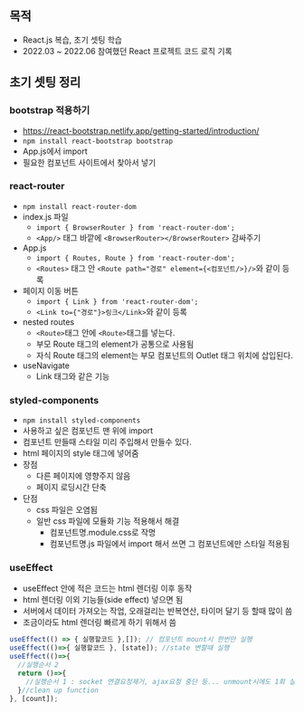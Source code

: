 ## 목적
- React.js 복습, 초기 셋팅 학습 
- 2022.03 ~ 2022.06 참여했던 React 프로젝트 코드 로직 기록

## 초기 셋팅 정리
### bootstrap 적용하기
  - https://react-bootstrap.netlify.app/getting-started/introduction/
  - `npm install react-bootstrap bootstrap`
  - App.js에서 import
  - 필요한 컴포넌트 사이트에서 찾아서 넣기

### react-router
  - `npm install react-router-dom`
  - index.js 파일
    - `import { BrowserRouter } from 'react-router-dom';`
    - `<App/>` 태그 바깥에 `<BrowserRouter></BrowserRouter>` 감싸주기
  - App.js
    - `import { Routes, Route } from 'react-router-dom';`
    - `<Routes>` 태그 안 `<Route path="경로" element={<컴포넌트/>}/>`와 같이 등록
  - 페이지 이동 버튼
    - `import { Link } from 'react-router-dom';`
    - `<Link to={"경로"}>링크</Link>`와 같이 등록
  - nested routes
    - `<Route>`태그 안에 `<Route>`태그를 넣는다.
    - 부모 Route 태그의 element가 공통으로 사용됨
    - 자식 Route 태그의 element는 부모 컴포넌트의 Outlet 태그 위치에 삽입된다. 
  - useNavigate
    - Link 태그와 같은 기능

### styled-components
- `npm install styled-components`
- 사용하고 싶은 컴포넌트 맨 위에 import
- 컴포넌트 만들때 스타일 미리 주입해서 만들수 있다.
- html 페이지의 style 태그에 넣어줌
- 장점
  - 다른 페이지에 영향주지 않음
  - 페이지 로딩시간 단축
- 단점
  - css 파일은 오염됨
  - 일반 css 파일에 모듈화 기능 적용해서 해결
    - 컴포넌트명.module.css로 작명
    - 컴포넌트명.js 파일에서 import 해서 쓰면 그 컴포넌트에만 스타일 적용됨

### useEffect
- useEffect 안에 적은 코드는 html 렌더링 이후 동작
- html 렌더링 이외 기능들(side effect) 넣으면 됨
- 서버에서 데이터 가져오는 작업, 오래걸리는 반복연산, 타이머 달기 등 할때 많이 씀
- 조금이라도 html 렌더링 빠르게 하기 위해서 씀
```jsx
useEffect(() => { 실행할코드 },[]); // 컴포넌트 mount시 한번만 실행
useEffect(()=>{ 실행할코드 }, [state]); //state 변할때 실행
useEffect(()=>{ 
  //실행순서 2
  return ()=>{
    //실행순서 1 : socket 연결요청제거, ajax요청 중단 등... unmount시에도 1회 실행
  }//clean up function 
}, [count]);
```
